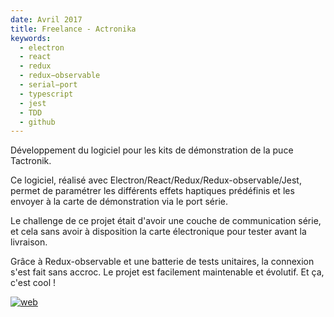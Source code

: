 ```yaml
---
date: Avril 2017
title: Freelance - Actronika
keywords:
  - electron
  - react
  - redux
  - redux−observable
  - serial−port
  - typescript
  - jest
  - TDD
  - github
---
```


Développement du logiciel pour les kits de démonstration de la puce Tactronik.

Ce logiciel, réalisé avec Electron/React/Redux/Redux-observable/Jest, permet de paramétrer les différents effets haptiques prédéfinis et les envoyer à la carte de démonstration via le port série. 

Le challenge de ce projet était d'avoir une couche de communication série, et cela sans avoir à disposition la carte électronique pour tester avant la livraison. 

Grâce à Redux-observable et une batterie de tests unitaires, la connexion s'est fait sans accroc. Le projet est facilement maintenable et évolutif. Et ça, c'est cool !

[![web](/web-badge.svg)](http://www.actronika.com)